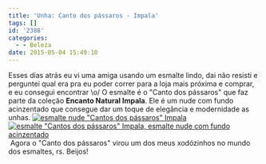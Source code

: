 ```yaml
---
title: 'Unha: Canto dos pássaros - Impala'
tags: []
id: '2388'
categories:
  - - Beleza
date: 2015-05-04 15:49:10
---
```


Esses dias atrás eu vi uma amiga usando um esmalte lindo, dai não resisti e perguntei qual era pra eu poder correr para a loja mais próxima e comprar, e eu consegui encontrar \\o/ O esmalte é o "Canto dos pássaros" que faz parte da coleção **Encanto Natural Impala**. Ele é um nude com fundo acinzentado que consegue dar um toque de elegância e modernidade as unhas. [![esmalte nude "Cantos dos pássaros" Impala](http://natalia.blog.br/wp-content/uploads/2015/05/DSC03732-1024x768.jpg)](http://natalia.blog.br/wp-content/uploads/2015/05/DSC03732.jpg) [![esmalte "Cantos dos pássaros" Impala, esmalte nude com fundo acinzentado ](http://natalia.blog.br/wp-content/uploads/2015/05/DSC03739-1024x768.jpg)](http://natalia.blog.br/wp-content/uploads/2015/05/DSC03739.jpg) Agora o "Canto dos pássaros" virou um dos meus xodózinhos no mundo dos esmaltes, rs. Beijos!